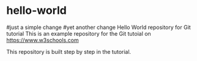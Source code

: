 # hello-world
#just a simple change
#yet another change
Hello World repository for Git tutorial
This is an example repository for the Git tutoial on https://www.w3schools.com

This repository is built step by step in the tutorial.
